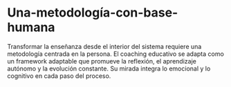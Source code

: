 # Una-metodología-con-base-humana
Transformar la enseñanza desde el interior del sistema requiere una metodología centrada en la persona. El coaching educativo se adapta como un framework adaptable que promueve la reflexión, el aprendizaje autónomo y la evolución constante. Su mirada integra lo emocional y lo cognitivo en cada paso del proceso.

